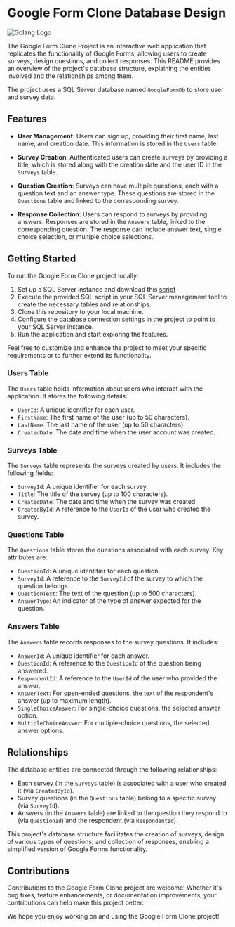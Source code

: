 # Google Form Clone Database Design

![Golang Logo](https://golang.org/doc/gopher/frontpage.png)

The Google Form Clone Project is an interactive web application that replicates the functionality of Google Forms, allowing users to create surveys, design questions, and collect responses. This README provides an overview of the project's database structure, explaining the entities involved and the relationships among them.

The project uses a SQL Server database named `GoogleFormDb` to store user and survey data.

## Features

- **User Management**: Users can sign up, providing their first name, last name, and creation date. This information is stored in the `Users` table.

- **Survey Creation**: Authenticated users can create surveys by providing a title, which is stored along with the creation date and the user ID in the `Surveys` table.

- **Question Creation**: Surveys can have multiple questions, each with a question text and an answer type. These questions are stored in the `Questions` table and linked to the corresponding survey.

- **Response Collection**: Users can respond to surveys by providing answers. Responses are stored in the `Answers` table, linked to the corresponding question. The response can include answer text, single choice selection, or multiple choice selections.

## Getting Started

To run the Google Form Clone project locally:

1. Set up a SQL Server instance and download this [script](google-form-migration.sql)
2. Execute the provided SQL script in your SQL Server management tool to create the necessary tables and relationships.
3. Clone this repository to your local machine.
4. Configure the database connection settings in the project to point to your SQL Server instance.
5. Run the application and start exploring the features.

Feel free to customize and enhance the project to meet your specific requirements or to further extend its functionality.

### Users Table

The `Users` table holds information about users who interact with the application. It stores the following details:

- `UserId`: A unique identifier for each user.
- `FirstName`: The first name of the user (up to 50 characters).
- `LastName`: The last name of the user (up to 50 characters).
- `CreatedDate`: The date and time when the user account was created.

### Surveys Table

The `Surveys` table represents the surveys created by users. It includes the following fields:

- `SurveyId`: A unique identifier for each survey.
- `Title`: The title of the survey (up to 100 characters).
- `CreatedDate`: The date and time when the survey was created.
- `CreatedById`: A reference to the `UserId` of the user who created the survey.

### Questions Table

The `Questions` table stores the questions associated with each survey. Key attributes are:

- `QuestionId`: A unique identifier for each question.
- `SurveyId`: A reference to the `SurveyId` of the survey to which the question belongs.
- `QuestionText`: The text of the question (up to 500 characters).
- `AnswerType`: An indicator of the type of answer expected for the question.

### Answers Table

The `Answers` table records responses to the survey questions. It includes:

- `AnswerId`: A unique identifier for each answer.
- `QuestionId`: A reference to the `QuestionId` of the question being answered.
- `RespondentId`: A reference to the `UserId` of the user who provided the answer.
- `AnswerText`: For open-ended questions, the text of the respondent's answer (up to maximum length).
- `SingleChoiceAnswer`: For single-choice questions, the selected answer option.
- `MultipleChoiceAnswer`: For multiple-choice questions, the selected answer options.

## Relationships

The database entities are connected through the following relationships:

- Each survey (in the `Surveys` table) is associated with a user who created it (via `CreatedById`).
- Survey questions (in the `Questions` table) belong to a specific survey (via `SurveyId`).
- Answers (in the `Answers` table) are linked to the question they respond to (via `QuestionId`) and the respondent (via `RespondentId`).

This project's database structure facilitates the creation of surveys, design of various types of questions, and collection of responses, enabling a simplified version of Google Forms functionality.

## Contributions

Contributions to the Google Form Clone project are welcome! Whether it's bug fixes, feature enhancements, or documentation improvements, your contributions can help make this project better.

We hope you enjoy working on and using the Google Form Clone project!
